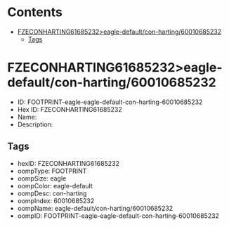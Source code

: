 



Contents
========

* [FZECONHARTING61685232>eagle-default/con-harting/60010685232](#fzeconharting61685232eagle-defaultcon-harting60010685232)
	* [Tags](#tags)

# FZECONHARTING61685232>eagle-default/con-harting/60010685232

- ID: FOOTPRINT-eagle-eagle-default-con-harting-60010685232
- Hex ID: FZECONHARTING61685232
- Name: 
- Description: 

## Tags

- hexID: FZECONHARTING61685232
- oompType: FOOTPRINT
- oompSize: eagle
- oompColor: eagle-default
- oompDesc: con-harting
- oompIndex: 60010685232
- oompName: eagle-default/con-harting/60010685232
- oompID: FOOTPRINT-eagle-eagle-default-con-harting-60010685232

